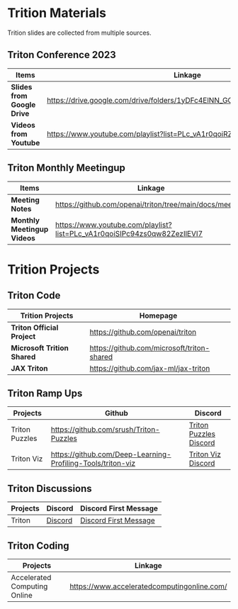 # Trition Materials
Trition slides are collected from multiple sources.

## Triton Conference 2023

| Items | Linkage |
|--------|-------|
| **Slides from Google Drive** | https://drive.google.com/drive/folders/1yDFc4ElNN_GGhWDdMlM4wcm5uFEFFVQk |
| **Videos from Youtube** | https://www.youtube.com/playlist?list=PLc_vA1r0qoiRZfUC3o4_yjj0FtWvodKAz |

## Triton Monthly Meetingup

| Items | Linkage |
|------|------|
| **Meeting Notes** | https://github.com/openai/triton/tree/main/docs/meetups |
| **Monthly Meetingup Videos** | https://www.youtube.com/playlist?list=PLc_vA1r0qoiSIPc94zs0qw82ZezIlEVI7 |

# Trition Projects

## Triton Code

| Trition Projects | Homepage |
|------|------|
| **Triton Official Project** | https://github.com/openai/triton |
| **Microsoft Trition Shared** | https://github.com/microsoft/triton-shared |
| **JAX Triton** | https://github.com/jax-ml/jax-triton |

## Triton Ramp Ups
| Projects | Github | Discord |
|--------|------|------|
| Triton Puzzles | https://github.com/srush/Triton-Puzzles | [Triton Puzzles Discord](https://discordapp.com/channels/1189498204333543425/1219683012707487794) |
| Triton Viz | https://github.com/Deep-Learning-Profiling-Tools/triton-viz | [Triton Viz Discord](https://discordapp.com/channels/1189498204333543425/1225499141241573447) |

## Triton Discussions
| Projects | Discord | Discord First Message |
|--------|------|------|
| Triton | [Discord](https://discordapp.com/channels/1189498204333543425/1189607595451895918) | [Discord First Message](https://discordapp.com/channels/1189498204333543425/1189607595451895918/1189862995422105640) |

## Triton Coding
| Projects | Linkage |
|--------|------|
| Accelerated Computing Online | https://www.acceleratedcomputingonline.com/ |
